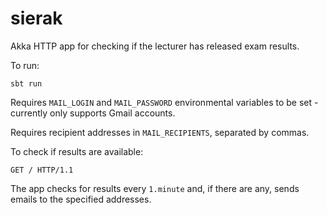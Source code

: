 # sierak

Akka HTTP app for checking if the lecturer has released exam results.

To run:

`sbt run`

Requires `MAIL_LOGIN` and `MAIL_PASSWORD` environmental variables to be set - currently only supports Gmail accounts.

Requires recipient addresses in `MAIL_RECIPIENTS`, separated by commas.

To check if results are available:

`GET / HTTP/1.1`

The app checks for results every `1.minute` and, if there are any, sends emails to the specified addresses.
